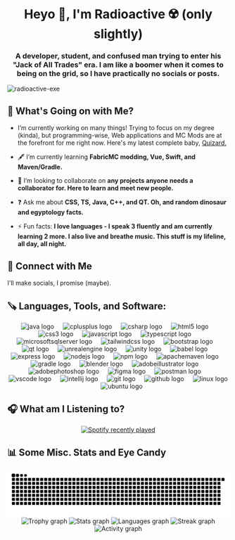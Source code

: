 <h1 align="center">Heyo 👋, I'm Radioactive ☢️ (only slightly)</h1>
<h3 align="center">A developer, student, and confused man trying to enter his "Jack of All Trades" era. I am like a boomer when it comes to being on the grid, so I have practically no socials or posts.</h3>

<p align="left"> <img src="https://komarev.com/ghpvc/?username=radioactive-exe&label=Irradiated%20Visitors&color=0eb448&style=flat" alt="radioactive-exe" /> </p>

<h2>🤔 What's Going on with Me?</h2>

- I’m currently working on many things! Trying to focus on my degree (kinda), but programming-wise, Web applications and MC Mods are at the forefront for me right now. Here's my latest complete baby, [Quizard.](https://radioactive-exe.github.io/Quizard/)

- 🖋️ I’m currently learning **FabricMC modding, Vue, Swift, and Maven/Gradle.**

- 🤝 I’m looking to collaborate on **any projects anyone needs a collaborator for. Here to learn and meet new people.**

- ❓ Ask me about **CSS, TS, Java, C++, and QT. Oh, and random dinosaur and egyptology facts.**

- ⚡ Fun facts: **I love languages - I speak 3 fluently and am currently learning 2 more. I also live and breathe music. This stuff is my lifeline, all day, all night.**

<h2 align="left">🔗 Connect with Me</h2>
<p align="left">
  I'll make socials, I promise (maybe).
</p>

<h2 align="left">🪚 Languages, Tools, and Software:</h2>
<div align="center">
  <img src="https://cdn.jsdelivr.net/gh/devicons/devicon/icons/java/java-original-wordmark.svg" width="40" alt="java logo"  />
  <img width="12" />
  <img src="https://cdn.jsdelivr.net/gh/devicons/devicon/icons/cplusplus/cplusplus-original.svg" width="40" alt="cplusplus logo"  />
  <img width="12" />
  <img src="https://cdn.jsdelivr.net/gh/devicons/devicon/icons/csharp/csharp-original.svg" width="40" alt="csharp logo"  />
  <img width="12" />
  <img src="https://cdn.jsdelivr.net/gh/devicons/devicon/icons/html5/html5-original.svg" width="40" alt="html5 logo"  />
  <img width="12" />
  <img src="https://cdn.jsdelivr.net/gh/devicons/devicon/icons/css3/css3-original.svg" width="40" alt="css3 logo"  />
  <img width="12" />
  <img src="https://cdn.simpleicons.org/javascript/F7DF1E" width="40" alt="javascript logo"  />
  <img width="12" />
  <img src="https://cdn.jsdelivr.net/gh/devicons/devicon/icons/typescript/typescript-original.svg" width="40" alt="typescript logo"  />
  <img width="12" />
  <img src="https://cdn.jsdelivr.net/gh/devicons/devicon/icons/microsoftsqlserver/microsoftsqlserver-plain.svg" width="40" alt="microsoftsqlserver logo"  />
  <img width="12" />
  <img src="https://cdn.simpleicons.org/tailwindcss/06B6D4" width="40" alt="tailwindcss logo"  />
  <img width="12" />
  <img src="https://cdn.jsdelivr.net/gh/devicons/devicon/icons/bootstrap/bootstrap-original.svg" width="40" alt="bootstrap logo"  />
  <img width="12" />
  <img src="https://cdn.simpleicons.org/qt/41CD52" width="40" alt="qt logo"  />
  <img width="12" />
  <img src="https://skillicons.dev/icons?i=unreal" width="40" alt="unrealengine logo"  />
  <img width="12" />
  <img src="https://cdn.simpleicons.org/unity/FFFFFF" width="40" alt="unity logo"  />
  <img width="12" />
  <img src="https://cdn.simpleicons.org/babel/F9DC3E" width="40" alt="babel logo"  />
  <img width="12" />
  <img src="https://skillicons.dev/icons?i=express" width="40" alt="express logo"  />
  <img width="12" />
  <img src="https://cdn.jsdelivr.net/gh/devicons/devicon/icons/nodejs/nodejs-original.svg" width="40" alt="nodejs logo"  />
  <img width="12" />
  <img src="https://cdn.jsdelivr.net/gh/devicons/devicon/icons/npm/npm-original-wordmark.svg" width="40" alt="npm logo"  />
  <img width="12" />
  <img src="https://cdn.simpleicons.org/apachemaven/C71A36" width="40" alt="apachemaven logo"  />
  <img width="12" />
  <img src="https://cdn.simpleicons.org/gradle/02303A" width="40" alt="gradle logo"  />
  <img width="12" />
  <img src="https://cdn.simpleicons.org/blender/F5792A" width="40" alt="blender logo"  />
  <img width="12" />
  <img src="https://skillicons.dev/icons?i=ai" width="40" alt="adobeillustrator logo"  />
  <img width="12" />
  <img src="https://skillicons.dev/icons?i=ps" width="40" alt="adobephotoshop logo"  />
  <img width="12" />
  <img src="https://skillicons.dev/icons?i=figma" width="40" alt="figma logo"  />
  <img width="12" />
  <img src="https://skillicons.dev/icons?i=postman" width="40" alt="postman logo"  />
  <img width="12" />
  <img src="https://cdn.jsdelivr.net/gh/devicons/devicon/icons/vscode/vscode-original.svg" width="40" alt="vscode logo"  />
  <img width="12" />
  <img src="https://cdn.jsdelivr.net/gh/devicons/devicon/icons/intellij/intellij-original.svg" width="40" alt="intellij logo"  />
  <img width="12" />
  <img src="https://cdn.simpleicons.org/git/F05032" width="40" alt="git logo"  />
  <img width="12" />
  <img src="https://skillicons.dev/icons?i=github" width="40" alt="github logo"  />
  <img width="12" />
  <img src="https://cdn.jsdelivr.net/gh/devicons/devicon/icons/linux/linux-original.svg" width="40" alt="linux logo"  />
  <img width="12" />
  <img src="https://cdn.simpleicons.org/ubuntu/E95420" width="40" alt="ubuntu logo"  />
</div>

<h2>🎧 What am I Listening to?</h2>

<div align="center">
  <a href="https://open.spotify.com/user/.exe">
    <img src="https://spotify-recently-played-readme.vercel.app/api?user=n0r1jeo2eyx41ci580cpck3gd&unique=1" alt="Spotify recently played"  />
  </a>
</div>

<h2>📊 Some Misc. Stats and Eye Candy</h2>

<img align="center" src="https://raw.githubusercontent.com/radioactive-exe/radioactive-exe/output/snake.svg" alt="Snake animation" />
<div align="center">
  <img src="https://github-profile-trophy.vercel.app?username=radioactive-exe&theme=radical&column=-1&row=1&margin-w=8&margin-h=8&no-bg=false&no-frame=false&order=4" height="150" alt="Trophy graph"  />
  <img src="https://github-readme-stats-fawn-omega-26.vercel.app/api?username=radioactive-exe&hide_title=false&hide_rank=false&show_icons=true&include_all_commits=true&count_private=true&disable_animations=false&theme=dracula&locale=en&hide_border=false&order=1&rank_icon=github" height="150" alt="Stats graph"  />
  <img src="https://github-readme-stats-fawn-omega-26.vercel.app/api/top-langs?username=radioactive-exe&locale=en&hide_title=false&layout=donut&card_width=320&langs_count=6&theme=dracula&hide_border=false&exclude_repo=github-readme-streak-stats,github-readme-stats&order=2" height="150" alt="Languages graph"  />
  <img src="https://github-readme-streak-stats-pi-tawny.vercel.app/?user=radioactive-exe&locale=en&mode=weekly&theme=dracula&hide_border=false&border_radius=5&order=3" height="150" alt="Streak graph"  />
  <img src="https://github-readme-activity-graph.vercel.app/graph?username=radioactive-exe&radius=16&theme=redical&area=true&order=5" height="300" alt="Activity graph"  />
</div>

<!--
**radioactive-exe/radioactive-exe** is a ✨ _special_ ✨ repository because its `README.md` (this file) appears on your GitHub profile.

Here are some ideas to get you started:

- 🔭 I’m currently working on ...
- 🌱 I’m currently learning ...
- 👯 I’m looking to collaborate on ...
- 🤔 I’m looking for help with ...
- 💬 Ask me about ...
- 📫 How to reach me: ...
- 😄 Pronouns: ...
- ⚡ Fun fact: ...
-->
